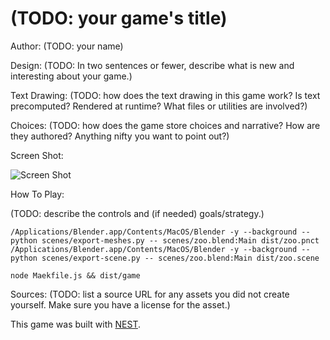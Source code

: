 # (TODO: your game's title)

Author: (TODO: your name)

Design: (TODO: In two sentences or fewer, describe what is new and interesting about your game.)

Text Drawing: (TODO: how does the text drawing in this game work? Is text precomputed? Rendered at runtime? What files or utilities are involved?)

Choices: (TODO: how does the game store choices and narrative? How are they authored? Anything nifty you want to point out?)

Screen Shot:

![Screen Shot](screenshot.png)

How To Play:

(TODO: describe the controls and (if needed) goals/strategy.)

```
/Applications/Blender.app/Contents/MacOS/Blender -y --background --python scenes/export-meshes.py -- scenes/zoo.blend:Main dist/zoo.pnct
/Applications/Blender.app/Contents/MacOS/Blender -y --background --python scenes/export-scene.py -- scenes/zoo.blend:Main dist/zoo.scene

node Maekfile.js && dist/game
```

Sources: (TODO: list a source URL for any assets you did not create yourself. Make sure you have a license for the asset.)

This game was built with [NEST](NEST.md).

